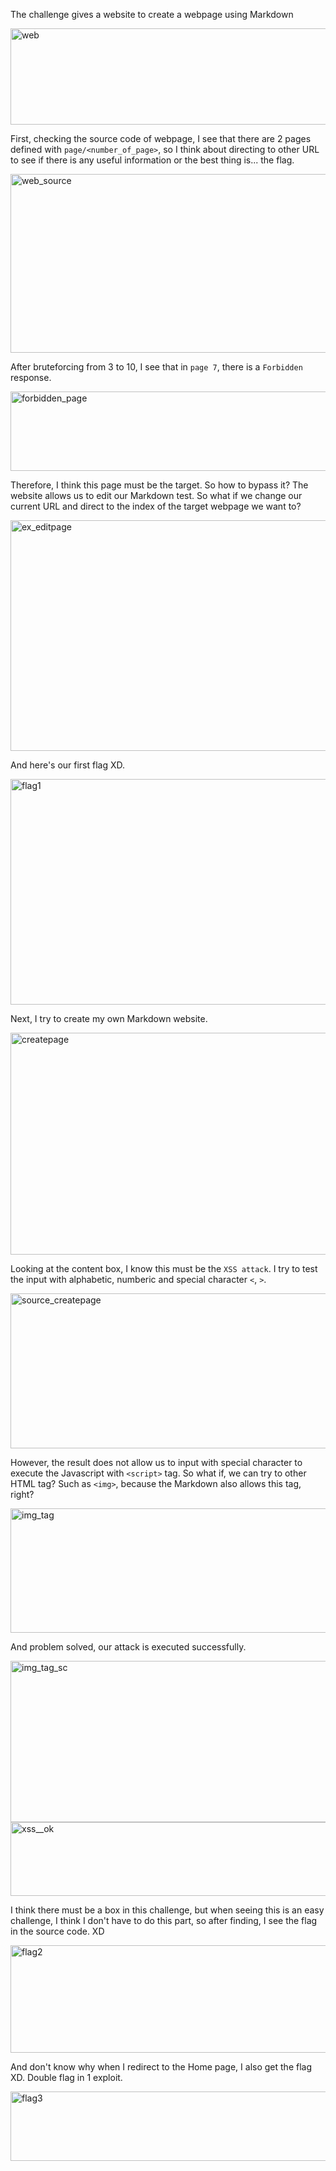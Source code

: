 The challenge gives a website to create a webpage using Markdown

<img width="624" height="154" alt="web" src="https://github.com/user-attachments/assets/9bcb7b93-3e7d-48d5-a78a-e673609111e6" />


First, checking the source code of webpage, I see that there are 2 pages defined with `page/<number_of_page>`, so I think about directing to other URL to see if there is any useful information or the best thing is... the flag.

<img width="624" height="286" alt="web_source" src="https://github.com/user-attachments/assets/204c9682-1801-4fae-91bc-8649044a15c9" />


After bruteforcing from 3 to 10, I see that in `page 7`, there is a `Forbidden` response.

<img width="624" height="127" alt="forbidden_page" src="https://github.com/user-attachments/assets/40fc2ea4-ec2d-42da-8ff9-1e8a0e10256a" />


Therefore, I think this page must be the target. So how to bypass it? The website allows us to edit our Markdown test. So what if we change our current URL and direct to the index of the target webpage we want to?

<img width="624" height="369" alt="ex_editpage" src="https://github.com/user-attachments/assets/41d4fa86-248e-44ac-a882-9c89293db143" />


And here's our first flag XD.

<img width="624" height="361" alt="flag1" src="https://github.com/user-attachments/assets/f1dfe918-ee50-476f-87ff-39fdab78fef1" />


Next, I try to create my own Markdown website.

<img width="624" height="355" alt="createpage" src="https://github.com/user-attachments/assets/3aaa8511-4b69-4ebc-a75b-0c7f0eafa587" />


Looking at the content box, I know this must be the `XSS attack`. I try to test the input with alphabetic, numberic and special character `<`, `>`.

<img width="624" height="248" alt="source_createpage" src="https://github.com/user-attachments/assets/d65af315-48b2-489c-b917-e420318be1d0" />


However, the result does not allow us to input with special character to execute the Javascript with `<script>` tag. So what if, we can try to other HTML tag? Such as `<img>`, because the Markdown also allows this tag, right?

<img width="624" height="199" alt="img_tag" src="https://github.com/user-attachments/assets/2f7167b1-c2eb-466d-95c3-b5f50944bc2c" />


And problem solved, our attack is executed successfully.

<img width="624" height="258" alt="img_tag_sc" src="https://github.com/user-attachments/assets/388092ef-4a9c-4f6e-8459-81b92e198483" />


<img width="624" height="118" alt="xss__ok" src="https://github.com/user-attachments/assets/1e245f8f-1b6f-41ff-98b1-f36e2c9d3986" />


I think there must be a box in this challenge, but when seeing this is an easy challenge, I think I don't have to do this part, so after finding, I see the flag in the source code. XD

<img width="624" height="172" alt="flag2" src="https://github.com/user-attachments/assets/a29de425-ae24-4d39-adbf-e7dce9473a57" />


And don't know why when I redirect to the Home page, I also get the flag XD. Double flag in 1 exploit.

<img width="624" height="111" alt="flag3" src="https://github.com/user-attachments/assets/7a2fcca4-d7a4-4167-81d2-87ed03447f33" />

